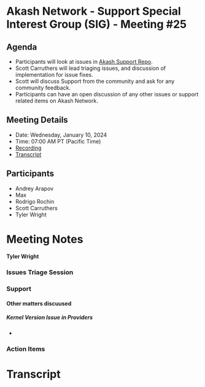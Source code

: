 
# Akash Network - Support Special Interest Group (SIG) - Meeting #25

## Agenda

- Participants will look at issues in [Akash Support Repo](https://github.com/akash-network/support/issues). 
- Scott Carruthers will lead triaging issues, and discussion of implementation for issue fixes. 
- Scott will discuss Support from the community and ask for any community feedback.
- Participants can have an open discussion of any other issues or support related items on Akash Network.

## Meeting Details

- Date: Wednesday, January 10, 2024
- Time: 07:00 AM PT (Pacific Time)
- [Recording]()
- [Transcript](#transcript)

## Participants
- Andrey Arapov
- Max
- Rodrigo Rochin
- Scott Carruthers
- Tyler Wright

# Meeting Notes
#### Tyler Wright


### Issues Triage Session


### Support 


#### Other matters discuused
##### Kernel Version Issue in Providers
- 

### Action Items


# **Transcript**
